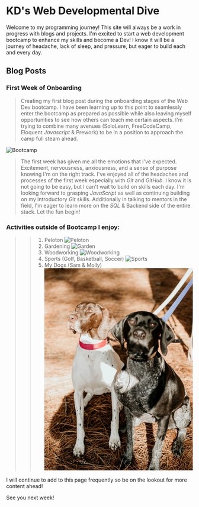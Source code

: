 # KD's Web Developmental Dive

Welcome to my programming journey!  This site will always be a work in progress with blogs and projects.  I'm excited to start a web development bootcamp to enhance my skills and become a Dev!  I know it will be a journey of headache, lack of sleep, and pressure, but eager to build each and every day.

## Blog Posts

### First Week of Onboarding

>Creating my first blog post during the onboarding stages of the Web Dev bootcamp. I have been learning up to this point to seamlessly enter the bootcamp as prepared as possible while also leaving myself opportunities to see how others can teach me certain aspects. I'm trying to combine many avenues (SoloLearn, FreeCodeCamp, Eloquent *Javascript* & Prework) to be in a position to approach the camp full steam ahead. 

![Bootcamp](https://www.incimages.com/uploaded_files/image/1920x1080/software-computer-code-1940x900_35196.jpg)

>The first week has given me all the emotions that I've expected.  Excitement, nervousness, anxiousness, and a sense of purpose knowing I'm on the right track.  I've enjoyed all of the headaches and processes of the first week especially with *Git* and *GitHub*.  I know it is not going to be easy, but I can't wait to build on skills each day.  I'm looking forward to grasping *JavaScript* as well as continuing building on my introductory *Git* skills.  Additionally in talking to mentors in the field, I'm eager to learn more on the *SQL* & Backend side of the entire stack.  Let the fun begin!

 ### Activities outside of Bootcamp I enjoy:
>>1. Peloton ![Peloton](https://res.cloudinary.com/peloton-cycle/image/fetch/dpr_1.0,f_auto,q_auto:best,w_560/https://s3.amazonaws.com/workout-metric-images-prod/10e643fc3b7b44928e3c97a372322874)
>>1. Gardening ![Garden](https://www.moneycrashers.com/wp-content/uploads/2020/07/home-vegetable-garden.jpg)
>>1. Woodworking ![Woodworking](https://encrypted-tbn0.gstatic.com/images?q=tbn:ANd9GcQcij4Nm0ZkfVlTXNRogghmcqonaJ58stUy9g&usqp=CAU)
>>1. Sports (Golf, Basketball, Soccer) ![Sports](https://d1sgwhnao7452x.cloudfront.net/CA_OB_LPBG_Multisport_2021_V3_Mobile_720x405.jpg)
>>1. My Dogs (Sam & Molly) ![Dogs](https://github.com/kadowning1/kadowning1.github.io/blob/dev/img/K+B-27.jpg?raw=true)

I will continue to add to this page frequently so be on the lookout for more content ahead!

See you next week!